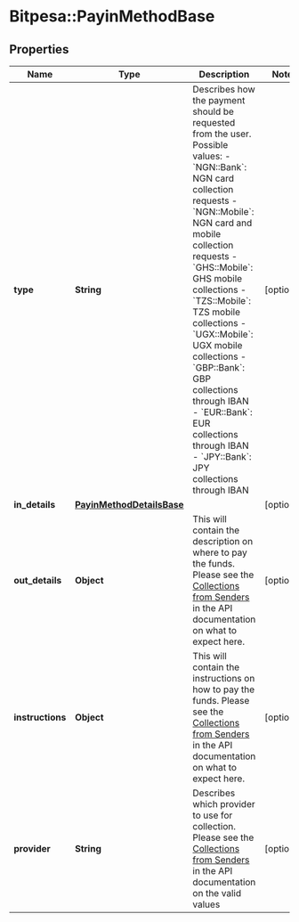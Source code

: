 # Bitpesa::PayinMethodBase

## Properties
Name | Type | Description | Notes
------------ | ------------- | ------------- | -------------
**type** | **String** | Describes how the payment should be requested from the user.  Possible values: - &#x60;NGN::Bank&#x60;: NGN card collection requests - &#x60;NGN::Mobile&#x60;: NGN card and mobile collection requests - &#x60;GHS::Mobile&#x60;: GHS mobile collections - &#x60;TZS::Mobile&#x60;: TZS mobile collections - &#x60;UGX::Mobile&#x60;: UGX mobile collections - &#x60;GBP::Bank&#x60;: GBP collections through IBAN - &#x60;EUR::Bank&#x60;: EUR collections through IBAN - &#x60;JPY::Bank&#x60;: JPY collections through IBAN  | [optional] 
**in_details** | [**PayinMethodDetailsBase**](PayinMethodDetailsBase.md) |  | [optional] 
**out_details** | **Object** | This will contain the description on where to pay the funds. Please see the [Collections from Senders](https://github.com/bitpesa/api-documentation/blob/master/additional-features.md#collections-from-senders) in the API documentation on what to expect here. | [optional] 
**instructions** | **Object** | This will contain the instructions on how to pay the funds. Please see the [Collections from Senders](https://github.com/bitpesa/api-documentation/blob/master/additional-features.md#collections-from-senders) in the API documentation on what to expect here. | [optional] 
**provider** | **String** | Describes which provider to use for collection. Please see the [Collections from Senders](https://github.com/bitpesa/api-documentation/blob/master/additional-features.md#collections-from-senders) in the API documentation on the valid values | [optional] 


